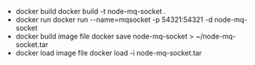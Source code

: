 - docker build
  docker build -t node-mq-socket .
- docker run
  docker run --name=mqsocket -p 54321:54321 -d node-mq-socket
- docker build image file
  docker save node-mq-socket > ~/node-mq-socket.tar
- docker load image file
  docker load -i node-mq-socket.tar